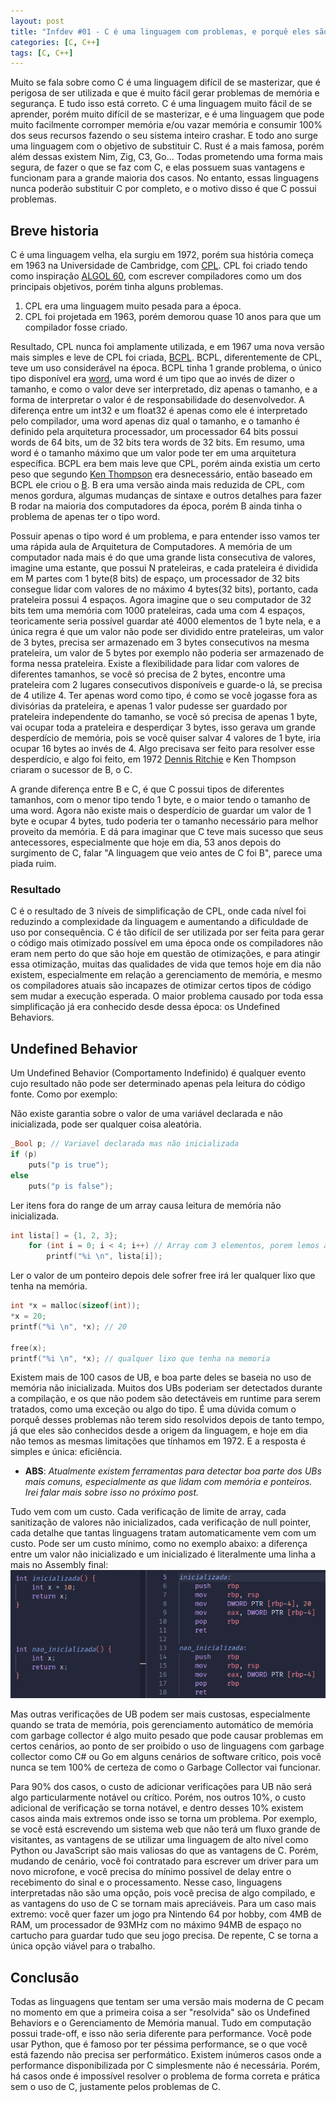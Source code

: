 ```yaml
---
layout: post
title: "Infdev #01 - C é uma linguagem com problemas, e porquê eles são importantes."
categories: [C, C++]
tags: [C, C++]
---
```


Muito se fala sobre como C é uma linguagem difícil de se masterizar, que é perigosa de ser utilizada e que é muito fácil gerar problemas de memória e segurança. E tudo isso está correto. C é uma linguagem muito fácil de se aprender, porém muito difícil de se masterizar, e é uma linguagem que pode muito facilmente corromper memória e/ou vazar memória e consumir 100% dos seus recursos fazendo o seu sistema inteiro crashar. E todo ano surge uma linguagem com o objetivo de substituir C. Rust é a mais famosa, porém além dessas existem Nim, Zig, C3, Go... Todas prometendo uma forma mais segura, de fazer o que se faz com C, e elas possuem suas vantagens e funcionam para a grande maioria dos casos. No entanto, essas linguagens nunca poderão substituir C por completo, e o motivo disso é que C possui problemas.

## Breve historia

C é uma linguagem velha, ela surgiu em 1972, porém sua história começa em 1963 na Universidade de Cambridge, com [CPL](https://en.wikipedia.org/wiki/CPL_(programming_language)). CPL foi criado tendo como inspiração [ALGOL 60](https://en.wikipedia.org/wiki/ALGOL_60), com escrever compiladores como um dos principais objetivos, porém tinha alguns problemas.

1. CPL era uma linguagem muito pesada para a época.
2. CPL foi projetada em 1963, porém demorou quase 10 anos para que um compilador fosse criado.

Resultado, CPL nunca foi amplamente utilizada, e em 1967 uma nova versão mais simples e leve de CPL foi criada, [BCPL](https://en.wikipedia.org/wiki/BCPL). BCPL, diferentemente de CPL, teve um uso considerável na época. BCPL tinha 1 grande problema, o único tipo disponível era [word](https://en.wikipedia.org/wiki/Word_(computer_architecture)), uma word é um tipo que ao invés de dizer o tamanho, e como o valor deve ser interpretado, diz apenas o tamanho, e a forma de interpretar o valor é de responsabilidade do desenvolvedor. A diferença entre um int32 e um float32 é apenas como ele é interpretado pelo compilador, uma word apenas diz qual o tamanho, e o tamanho é definido pela arquitetura processador, um processador 64 bits possui words de 64 bits, um de 32 bits tera words de 32 bits. Em resumo, uma word é o tamanho máximo que um valor pode ter em uma arquitetura específica. BCPL era bem mais leve que CPL, porém ainda existia um certo peso que segundo [Ken Thompson](https://en.wikipedia.org/wiki/Ken_Thompson) era desnecessário, então baseado em BCPL ele criou o [B](https://en.wikipedia.org/wiki/B_(programming_language)). B era uma versão ainda mais reduzida de CPL, com menos gordura, algumas mudanças de sintaxe e outros detalhes para fazer B rodar na maioria dos computadores da época, porém B ainda tinha o problema de apenas ter o tipo word.

Possuir apenas o tipo word é um problema, e para entender isso vamos ter uma rápida aula de Arquitetura de Computadores. A memória de um computador nada mais é do que uma grande lista consecutiva de valores, imagine uma estante, que possui N prateleiras, e cada prateleira é dividida em M partes com 1 byte(8 bits) de espaço, um processador de 32 bits consegue lidar com valores de no máximo 4 bytes(32 bits), portanto, cada prateleira possui 4 espaços. Agora imagine que o seu computador de 32 bits tem uma memória com 1000 prateleiras, cada uma com 4 espaços, teoricamente seria possível guardar até 4000 elementos de 1 byte nela, e a única regra é que um valor não pode ser dividido entre prateleiras, um valor de 3 bytes, precisa ser armazenado em 3 bytes consecutivos na mesma prateleira, um valor de 5 bytes por exemplo não poderia ser armazenado de forma nessa prateleira. Existe a flexibilidade para lidar com valores de diferentes tamanhos, se você só precisa de 2 bytes, encontre uma prateleira com 2 lugares consecutivos disponíveis e guarde-o lá, se precisa de 4 utilize 4. Ter apenas word como tipo, é como se você jogasse fora as divisórias da prateleira, e apenas 1 valor pudesse ser guardado por prateleira independente do tamanho, se você só precisa de apenas 1 byte, vai ocupar toda a prateleira e desperdiçar 3 bytes, isso gerava um grande desperdício de memória, pois se você quiser salvar 4 valores de 1 byte, iria ocupar 16 bytes ao invés de 4. Algo precisava ser feito para resolver esse desperdício, e algo foi feito, em 1972 [Dennis Ritchie](https://en.wikipedia.org/wiki/Dennis_Ritchie) e Ken Thompson criaram o sucessor de B, o C.

A grande diferença entre B e C, é que C possui tipos de diferentes tamanhos, com o menor tipo tendo 1 byte, e o maior tendo o tamanho de uma word. Agora não existe mais o desperdício de guardar um valor de 1 byte e ocupar 4 bytes, tudo poderia ter o tamanho necessário para melhor proveito da memória. E dá para imaginar que C teve mais sucesso que seus antecessores, especialmente que hoje em dia, 53 anos depois do surgimento de C, falar "A linguagem que veio antes de C foi B", parece uma piada ruim.

### Resultado 

C é o resultado de 3 níveis de simplificação de CPL, onde cada nível foi reduzindo a complexidade da linguagem e aumentando a dificuldade de uso por consequência. C é tão difícil de ser utilizada por ser feita para gerar o código mais otimizado possível em uma época onde os compiladores não eram nem perto do que são hoje em questão de otimizações, e para atingir essa otimização, muitas das qualidades de vida que temos hoje em dia não existem, especialmente em relação a gerenciamento de memória, e mesmo os compiladores atuais são incapazes de otimizar certos tipos de código sem mudar a execução esperada. O maior problema causado por toda essa simplificação já era conhecido desde dessa época: os Undefined Behaviors.

## Undefined Behavior

Um Undefined Behavior (Comportamento Indefinido) é qualquer evento cujo resultado não pode ser determinado apenas pela leitura do código fonte. Como por exemplo:

Não existe garantia sobre o valor de uma variável declarada e não inicializada, pode ser qualquer coisa aleatória.
```c
_Bool p; // Variavel declarada mas não inicializada
if (p)  
    puts("p is true");
else 
    puts("p is false");
```

Ler itens fora do range de um array causa leitura de memória não inicializada.
```c
int lista[] = {1, 2, 3};
    for (int i = 0; i < 4; i++) // Array com 3 elementos, porem lemos ate o 4º
        printf("%i \n", lista[i]);
```

Ler o valor de um ponteiro depois dele sofrer free irá ler qualquer lixo que tenha na memória.
```c
int *x = malloc(sizeof(int));
*x = 20;
printf("%i \n", *x); // 20

free(x);
printf("%i \n", *x); // qualquer lixo que tenha na memoria
```
Existem mais de 100 casos de UB, e boa parte deles se baseia no uso de memória não inicializada. Muitos dos UBs poderiam ser detectados durante a compilação, e os que não podem são detectáveis em runtime para serem tratados, como uma exceção ou algo do tipo. É uma dúvida comum o porquê desses problemas não terem sido resolvidos depois de tanto tempo, já que eles são conhecidos desde a origem da linguagem, e hoje em dia não temos as mesmas limitações que tínhamos em 1972. E a resposta é simples e única: eficiência.

- **ABS**: *Atualmente existem ferramentas para detectar boa parte dos UBs mais comuns, especialmente as que lidam com memória e ponteiros. Irei falar mais sobre isso no próximo post.*

Tudo vem com um custo. Cada verificação de limite de array, cada sanitização de valores não inicializados, cada verificação de null pointer, cada detalhe que tantas linguagens tratam automaticamente vem com um custo. Pode ser um custo mínimo, como no exemplo abaixo: a diferença entre um valor não inicializado e um inicializado é literalmente uma linha a mais no Assembly final:
![](/assets/infdev_1/inicializada.png)

Mas outras verificações de UB podem ser mais custosas, especialmente quando se trata de memória, pois gerenciamento automático de memória com garbage collector é algo muito pesado que pode causar problemas em certos cenários, ao ponto de ser proibido o uso de linguagens com garbage collector como C# ou Go em alguns cenários de software crítico, pois você nunca se tem 100% de certeza de como o Garbage Collector vai funcionar.

Para 90% dos casos, o custo de adicionar verificações para UB não será algo particularmente notável ou crítico. Porém, nos outros 10%, o custo adicional de verificação se torna notável, e dentro desses 10% existem casos ainda mais extremos onde isso se torna um problema. Por exemplo, se você está escrevendo um sistema web que não terá um fluxo grande de visitantes, as vantagens de se utilizar uma linguagem de alto nível como Python ou JavaScript são mais valiosas do que as vantagens de C. Porém, mudando de cenário, você foi contratado para escrever um driver para um novo microfone, e você precisa do mínimo possível de delay entre o recebimento do sinal e o processamento. Nesse caso, linguagens interpretadas não são uma opção, pois você precisa de algo compilado, e as vantagens do uso de C se tornam mais apreciáveis. Para um caso mais extremo: você quer fazer um jogo pra Nintendo 64 por hobby, com 4MB de RAM, um processador de 93MHz com no máximo 94MB de espaço no cartucho para guardar tudo que seu jogo precisa. De repente, C se torna a única opção viável para o trabalho.

## Conclusão

Todas as linguagens que tentam ser uma versão mais moderna de C pecam no momento em que a primeira coisa a ser "resolvida" são os Undefined Behaviors e o Gerenciamento de Memória manual. Tudo em computação possui trade-off, e isso não seria diferente para performance. Você pode usar Python, que é famoso por ter péssima performance, se o que você está fazendo não precisa ser performático. Existem inúmeros casos onde a performance disponibilizada por C simplesmente não é necessária. Porém, há casos onde é impossível resolver o problema de forma correta e prática sem o uso de C, justamente pelos problemas de C.